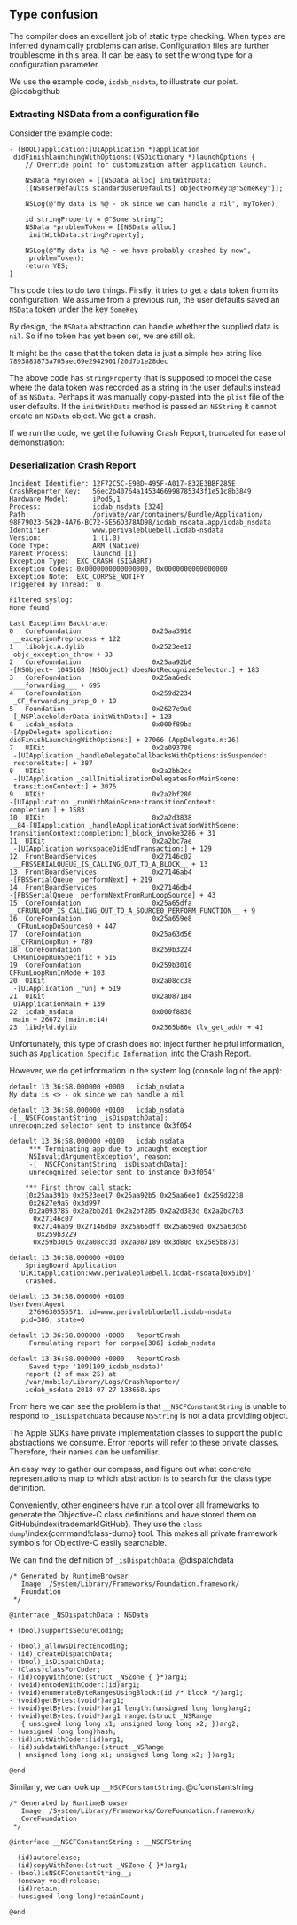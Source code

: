 ## Type confusion

The compiler does an excellent job of static type checking.  When types are inferred dynamically problems can arise.  Configuration files are further troublesome in this area.  It can be easy to set the wrong type for a configuration parameter.

We use the example code, `icdab_nsdata`, to illustrate our point.  @icdabgithub

### Extracting NSData from a configuration file

Consider the example code:

```
- (BOOL)application:(UIApplication *)application
 didFinishLaunchingWithOptions:(NSDictionary *)launchOptions {
    // Override point for customization after application launch.

    NSData *myToken = [[NSData alloc] initWithData:
    [[NSUserDefaults standardUserDefaults] objectForKey:@"SomeKey"]];

    NSLog(@"My data is %@ - ok since we can handle a nil", myToken);

    id stringProperty = @"Some string";
    NSData *problemToken = [[NSData alloc]
     initWithData:stringProperty];

    NSLog(@"My data is %@ - we have probably crashed by now",
     problemToken);
    return YES;
}
```

This code tries to do two things.  Firstly, it tries to get a data token from its configuration.
We assume from a previous run, the user defaults saved an `NSData` token under the key `SomeKey`

By design, the `NSData` abstraction can handle whether the supplied data is `nil`.  So if no token has yet been set, we are still ok.

It might be the case that the token data is just a simple hex string like `7893883873a705aec69e2942901f20d7b1e28dec`

The above code has `stringProperty` that is supposed to model the case where the data token was recorded as a string in the user defaults instead of as `NSData`.
Perhaps it was manually copy-pasted into the `plist` file of the user defaults.  If the `initWithData` method is passed an `NSString` it cannot create an `NSData` object.  We get a crash.

If we run the code, we get the following Crash Report, truncated for ease of demonstration:

### Deserialization Crash Report

```
Incident Identifier: 12F72C5C-E9BD-495F-A017-832E3BBF285E
CrashReporter Key:   56ec2b40764a1453466998785343f1e51c8b3849
Hardware Model:      iPod5,1
Process:             icdab_nsdata [324]
Path:                /private/var/containers/Bundle/Application/
98F79023-562D-4A76-BC72-5E56D378AD98/icdab_nsdata.app/icdab_nsdata
Identifier:          www.perivalebluebell.icdab-nsdata
Version:             1 (1.0)
Code Type:           ARM (Native)
Parent Process:      launchd [1]
Exception Type:  EXC_CRASH (SIGABRT)
Exception Codes: 0x0000000000000000, 0x0000000000000000
Exception Note:  EXC_CORPSE_NOTIFY
Triggered by Thread:  0

Filtered syslog:
None found

Last Exception Backtrace:
0   CoreFoundation                	0x25aa3916
 __exceptionPreprocess + 122
1   libobjc.A.dylib               	0x2523ee12
 objc_exception_throw + 33
2   CoreFoundation                	0x25aa92b0
-[NSObject+ 1045168 (NSObject) doesNotRecognizeSelector:] + 183
3   CoreFoundation                	0x25aa6edc
 ___forwarding___ + 695
4   CoreFoundation                	0x259d2234
 _CF_forwarding_prep_0 + 19
5   Foundation                    	0x2627e9a0
-[_NSPlaceholderData initWithData:] + 123
6   icdab_nsdata                  	0x000f89ba
-[AppDelegate application:
didFinishLaunchingWithOptions:] + 27066 (AppDelegate.m:26)
7   UIKit                         	0x2a093780
 -[UIApplication _handleDelegateCallbacksWithOptions:isSuspended:
 restoreState:] + 387
8   UIKit                         	0x2a2bb2cc
 -[UIApplication _callInitializationDelegatesForMainScene:
 transitionContext:] + 3075
9   UIKit                         	0x2a2bf280
-[UIApplication _runWithMainScene:transitionContext:
completion:] + 1583
10  UIKit                         	0x2a2d3838
__84-[UIApplication _handleApplicationActivationWithScene:
transitionContext:completion:]_block_invoke3286 + 31
11  UIKit                         	0x2a2bc7ae
 -[UIApplication workspaceDidEndTransaction:] + 129
12  FrontBoardServices            	0x27146c02
 __FBSSERIALQUEUE_IS_CALLING_OUT_TO_A_BLOCK__ + 13
13  FrontBoardServices            	0x27146ab4
-[FBSSerialQueue _performNext] + 219
14  FrontBoardServices            	0x27146db4
-[FBSSerialQueue _performNextFromRunLoopSource] + 43
15  CoreFoundation                	0x25a65dfa
__CFRUNLOOP_IS_CALLING_OUT_TO_A_SOURCE0_PERFORM_FUNCTION__ + 9
16  CoreFoundation                	0x25a659e8
__CFRunLoopDoSources0 + 447
17  CoreFoundation                	0x25a63d56
 __CFRunLoopRun + 789
18  CoreFoundation                	0x259b3224
 CFRunLoopRunSpecific + 515
19  CoreFoundation                	0x259b3010
CFRunLoopRunInMode + 103
20  UIKit                         	0x2a08cc38
 -[UIApplication _run] + 519
21  UIKit                         	0x2a087184
 UIApplicationMain + 139
22  icdab_nsdata                  	0x000f8830
 main + 26672 (main.m:14)
23  libdyld.dylib                 	0x2565b86e tlv_get_addr + 41
```

Unfortunately, this type of crash does not inject further helpful information, such as `Application Specific Information`, into the Crash Report.

However, we do get information in the system log (console log of the app):

```
default	13:36:58.000000 +0000	icdab_nsdata	 
My data is <> - ok since we can handle a nil

default	13:36:58.000000 +0100	icdab_nsdata	 
-[__NSCFConstantString _isDispatchData]:
unrecognized selector sent to instance 0x3f054

default	13:36:58.000000 +0100	icdab_nsdata
	 *** Terminating app due to uncaught exception
    'NSInvalidArgumentException', reason:
    '-[__NSCFConstantString _isDispatchData]:
     unrecognized selector sent to instance 0x3f054'

	*** First throw call stack:
	(0x25aa391b 0x2523ee17 0x25aa92b5 0x25aa6ee1 0x259d2238
     0x2627e9a5 0x3d997
     0x2a093785 0x2a2bb2d1 0x2a2bf285 0x2a2d383d 0x2a2bc7b3
      0x27146c07
      0x27146ab9 0x27146db9 0x25a65dff 0x25a659ed 0x25a63d5b
       0x259b3229
      0x259b3015 0x2a08cc3d 0x2a087189 0x3d80d 0x2565b873)

default	13:36:58.000000 +0100
	SpringBoard Application
  'UIKitApplication:www.perivalebluebell.icdab-nsdata[0x51b9]'
    crashed.

default	13:36:58.000000 +0100
UserEventAgent
	 2769630555571: id=www.perivalebluebell.icdab-nsdata
   pid=386, state=0

default	13:36:58.000000 +0000	ReportCrash
	 Formulating report for corpse[386] icdab_nsdata

default	13:36:58.000000 +0000	ReportCrash
	 Saved type '109(109_icdab_nsdata)'
    report (2 of max 25) at
    /var/mobile/Library/Logs/CrashReporter/
    icdab_nsdata-2018-07-27-133658.ips
```

From here we can see the problem is that `__NSCFConstantString` is unable to respond to `_isDispatchData` because `NSString` is not a data providing object.

The Apple SDKs have private implementation classes to support the public abstractions we consume.  Error reports will refer to these private classes.  Therefore, their names can be unfamiliar.

An easy way to gather our compass, and figure out what concrete representations map to which abstraction is to search for the class type definition.

Conveniently, other engineers have run a tool over all frameworks to generate the Objective-C class definitions and have stored them on GitHub\index{trademark!GitHub}.  They use the `class-dump`\index{command!class-dump} tool. This makes all private framework symbols for Objective-C easily searchable.

We can find the definition of `_isDispatchData`. @dispatchdata

```
/* Generated by RuntimeBrowser
   Image: /System/Library/Frameworks/Foundation.framework/
   Foundation
 */

@interface _NSDispatchData : NSData

+ (bool)supportsSecureCoding;

- (bool)_allowsDirectEncoding;
- (id)_createDispatchData;
- (bool)_isDispatchData;
- (Class)classForCoder;
- (id)copyWithZone:(struct _NSZone { }*)arg1;
- (void)encodeWithCoder:(id)arg1;
- (void)enumerateByteRangesUsingBlock:(id /* block */)arg1;
- (void)getBytes:(void*)arg1;
- (void)getBytes:(void*)arg1 length:(unsigned long long)arg2;
- (void)getBytes:(void*)arg1 range:(struct _NSRange
   { unsigned long long x1; unsigned long long x2; })arg2;
- (unsigned long long)hash;
- (id)initWithCoder:(id)arg1;
- (id)subdataWithRange:(struct _NSRange
  { unsigned long long x1; unsigned long long x2; })arg1;

@end
```

Similarly, we can look up `__NSCFConstantString`. @cfconstantstring

```
/* Generated by RuntimeBrowser
   Image: /System/Library/Frameworks/CoreFoundation.framework/
   CoreFoundation
 */

@interface __NSCFConstantString : __NSCFString

- (id)autorelease;
- (id)copyWithZone:(struct _NSZone { }*)arg1;
- (bool)isNSCFConstantString__;
- (oneway void)release;
- (id)retain;
- (unsigned long long)retainCount;

@end
```
